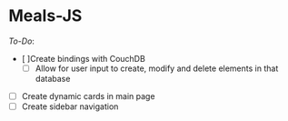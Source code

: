 # Meals-JS
_To-Do_:

- [ ]Create bindings with CouchDB
  - [ ] Allow for user input to create, modify and delete elements in that database
- [ ] Create dynamic cards in main page
- [ ] Create sidebar navigation
